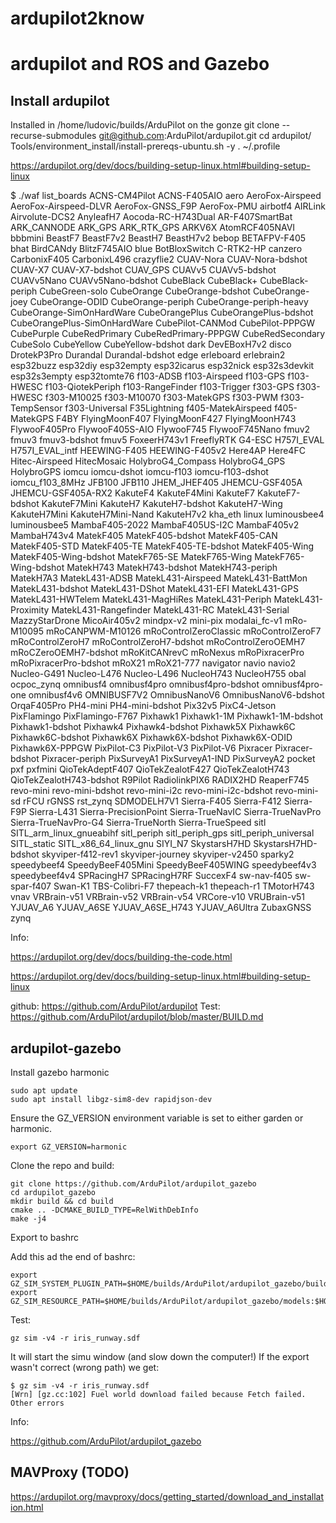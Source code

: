 # ardupilot2know

# ardupilot and ROS and Gazebo

## Install ardupilot

Installed in /home/ludovic/builds/ArduPilot on the gonze
git clone --recurse-submodules git@github.com:ArduPilot/ardupilot.git
cd ardupilot/
Tools/environment_install/install-prereqs-ubuntu.sh -y
. ~/.profile


https://ardupilot.org/dev/docs/building-setup-linux.html#building-setup-linux

$ ./waf list_boards
ACNS-CM4Pilot ACNS-F405AIO aero AeroFox-Airspeed AeroFox-Airspeed-DLVR AeroFox-GNSS_F9P AeroFox-PMU airbotf4 AIRLink Airvolute-DCS2 AnyleafH7 Aocoda-RC-H743Dual AR-F407SmartBat ARK_CANNODE ARK_GPS ARK_RTK_GPS ARKV6X AtomRCF405NAVI bbbmini BeastF7 BeastF7v2 BeastH7 BeastH7v2 bebop BETAFPV-F405 bhat BirdCANdy BlitzF745AIO blue BotBloxSwitch C-RTK2-HP canzero CarbonixF405 CarbonixL496 crazyflie2 CUAV-Nora CUAV-Nora-bdshot CUAV-X7 CUAV-X7-bdshot CUAV_GPS CUAVv5 CUAVv5-bdshot CUAVv5Nano CUAVv5Nano-bdshot CubeBlack CubeBlack+ CubeBlack-periph CubeGreen-solo CubeOrange CubeOrange-bdshot CubeOrange-joey CubeOrange-ODID CubeOrange-periph CubeOrange-periph-heavy CubeOrange-SimOnHardWare CubeOrangePlus CubeOrangePlus-bdshot CubeOrangePlus-SimOnHardWare CubePilot-CANMod CubePilot-PPPGW CubePurple CubeRedPrimary CubeRedPrimary-PPPGW CubeRedSecondary CubeSolo CubeYellow CubeYellow-bdshot dark DevEBoxH7v2 disco DrotekP3Pro Durandal Durandal-bdshot edge erleboard erlebrain2 esp32buzz esp32diy esp32empty esp32icarus esp32nick esp32s3devkit esp32s3empty esp32tomte76 f103-ADSB f103-Airspeed f103-GPS f103-HWESC f103-QiotekPeriph f103-RangeFinder f103-Trigger f303-GPS f303-HWESC f303-M10025 f303-M10070 f303-MatekGPS f303-PWM f303-TempSensor f303-Universal F35Lightning f405-MatekAirspeed f405-MatekGPS F4BY FlyingMoonF407 FlyingMoonF427 FlyingMoonH743 FlywooF405Pro FlywooF405S-AIO FlywooF745 FlywooF745Nano fmuv2 fmuv3 fmuv3-bdshot fmuv5 FoxeerH743v1 FreeflyRTK G4-ESC H757I_EVAL H757I_EVAL_intf HEEWING-F405 HEEWING-F405v2 Here4AP Here4FC Hitec-Airspeed HitecMosaic HolybroG4_Compass HolybroG4_GPS HolybroGPS iomcu iomcu-dshot iomcu-f103 iomcu-f103-dshot iomcu_f103_8MHz JFB100 JFB110 JHEM_JHEF405 JHEMCU-GSF405A JHEMCU-GSF405A-RX2 KakuteF4 KakuteF4Mini KakuteF7 KakuteF7-bdshot KakuteF7Mini KakuteH7 KakuteH7-bdshot KakuteH7-Wing KakuteH7Mini KakuteH7Mini-Nand KakuteH7v2 kha_eth linux luminousbee4 luminousbee5 MambaF405-2022 MambaF405US-I2C MambaF405v2 MambaH743v4 MatekF405 MatekF405-bdshot MatekF405-CAN MatekF405-STD MatekF405-TE MatekF405-TE-bdshot MatekF405-Wing MatekF405-Wing-bdshot MatekF765-SE MatekF765-Wing MatekF765-Wing-bdshot MatekH743 MatekH743-bdshot MatekH743-periph MatekH7A3 MatekL431-ADSB MatekL431-Airspeed MatekL431-BattMon MatekL431-bdshot MatekL431-DShot MatekL431-EFI MatekL431-GPS MatekL431-HWTelem MatekL431-MagHiRes MatekL431-Periph MatekL431-Proximity MatekL431-Rangefinder MatekL431-RC MatekL431-Serial MazzyStarDrone MicoAir405v2 mindpx-v2 mini-pix modalai_fc-v1 mRo-M10095 mRoCANPWM-M10126 mRoControlZeroClassic mRoControlZeroF7 mRoControlZeroH7 mRoControlZeroH7-bdshot mRoControlZeroOEMH7 mRoCZeroOEMH7-bdshot mRoKitCANrevC mRoNexus mRoPixracerPro mRoPixracerPro-bdshot mRoX21 mRoX21-777 navigator navio navio2 Nucleo-G491 Nucleo-L476 Nucleo-L496 NucleoH743 NucleoH755 obal ocpoc_zynq omnibusf4 omnibusf4pro omnibusf4pro-bdshot omnibusf4pro-one omnibusf4v6 OMNIBUSF7V2 OmnibusNanoV6 OmnibusNanoV6-bdshot OrqaF405Pro PH4-mini PH4-mini-bdshot Pix32v5 PixC4-Jetson PixFlamingo PixFlamingo-F767 Pixhawk1 Pixhawk1-1M Pixhawk1-1M-bdshot Pixhawk1-bdshot Pixhawk4 Pixhawk4-bdshot Pixhawk5X Pixhawk6C Pixhawk6C-bdshot Pixhawk6X Pixhawk6X-bdshot Pixhawk6X-ODID Pixhawk6X-PPPGW PixPilot-C3 PixPilot-V3 PixPilot-V6 Pixracer Pixracer-bdshot Pixracer-periph PixSurveyA1 PixSurveyA1-IND PixSurveyA2 pocket pxf pxfmini QioTekAdeptF407 QioTekZealotF427 QioTekZealotH743 QioTekZealotH743-bdshot R9Pilot RadiolinkPIX6 RADIX2HD ReaperF745 revo-mini revo-mini-bdshot revo-mini-i2c revo-mini-i2c-bdshot revo-mini-sd rFCU rGNSS rst_zynq SDMODELH7V1 Sierra-F405 Sierra-F412 Sierra-F9P Sierra-L431 Sierra-PrecisionPoint Sierra-TrueNavIC Sierra-TrueNavPro Sierra-TrueNavPro-G4 Sierra-TrueNorth Sierra-TrueSpeed sitl SITL_arm_linux_gnueabihf sitl_periph sitl_periph_gps sitl_periph_universal SITL_static SITL_x86_64_linux_gnu SIYI_N7 SkystarsH7HD SkystarsH7HD-bdshot skyviper-f412-rev1 skyviper-journey skyviper-v2450 sparky2 speedybeef4 SpeedyBeeF405Mini SpeedyBeeF405WING speedybeef4v3 speedybeef4v4 SPRacingH7 SPRacingH7RF SuccexF4 sw-nav-f405 sw-spar-f407 Swan-K1 TBS-Colibri-F7 thepeach-k1 thepeach-r1 TMotorH743 vnav VRBrain-v51 VRBrain-v52 VRBrain-v54 VRCore-v10 VRUBrain-v51 YJUAV_A6 YJUAV_A6SE YJUAV_A6SE_H743 YJUAV_A6Ultra ZubaxGNSS zynq

Info:

https://ardupilot.org/dev/docs/building-the-code.html

https://ardupilot.org/dev/docs/building-setup-linux.html#building-setup-linux

github:
https://github.com/ArduPilot/ardupilot
Test:
https://github.com/ArduPilot/ardupilot/blob/master/BUILD.md


## ardupilot-gazebo

Install gazebo harmonic

    sudo apt update
    sudo apt install libgz-sim8-dev rapidjson-dev

Ensure the GZ_VERSION environment variable is set to either garden or harmonic.

    export GZ_VERSION=harmonic

Clone the repo and build:

    git clone https://github.com/ArduPilot/ardupilot_gazebo
    cd ardupilot_gazebo
    mkdir build && cd build
    cmake .. -DCMAKE_BUILD_TYPE=RelWithDebInfo
    make -j4

Export to bashrc

Add this ad the end of bashrc:

    export GZ_SIM_SYSTEM_PLUGIN_PATH=$HOME/builds/ArduPilot/ardupilot_gazebo/build:${GZ_SIM_SYSTEM_PLUGIN_PATH}
    export GZ_SIM_RESOURCE_PATH=$HOME/builds/ArduPilot/ardupilot_gazebo/models:$HOME/builds/ArduPilot/ardupilot_gazebo/worlds:${GZ_SIM_RESOURCE_PATH}


Test:

    gz sim -v4 -r iris_runway.sdf

It will start the simu window (and slow down the computer!)
If the export wasn't correct (wrong path) we get:

    $ gz sim -v4 -r iris_runway.sdf
    [Wrn] [gz.cc:102] Fuel world download failed because Fetch failed. Other errors


Info:

https://github.com/ArduPilot/ardupilot_gazebo

## MAVProxy (TODO)

https://ardupilot.org/mavproxy/docs/getting_started/download_and_installation.html

